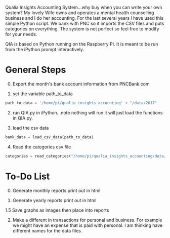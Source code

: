 Qualia Insights Accounting System...why buy when you can write
your own system? My lovely Wife owns and operates a mental health
counselling business and I do her accounting.  For the last several
years I have used this simple Python script.  We bank with PNC so
it imports the CSV files and puts categories on everything.  The
system is not perfect so feel free to modify for your needs.

QIA is based on Python running on the Raspberry PI.  It is meant
to be run from the iPython prompt interactively.

# General Steps

0. Export the month's bank account information from PNCBank.com

1. set the variable path_to_data
```python
path_to_data = '/home/pi/qualia_insights_accounting' + "/data/2017"
```

2. run QIA.py in iPython...note nothing will run it will just load
the functions in QIA.py.

3. load the csv data
```python
bank_data = load_csv_data(path_to_data)
```

4. Read the categories csv file
```python
categories = read_categories("/home/pi/qualia_insights_accounting/data/categories.csv")
```

# To-Do List


0. Generate monthly reports print out in html

1. Generate yearly reports print out in html

1.5 Save graphs as images then place into reports

2. Make a different in transactions for personal and business.  For example
we might have an expense that is paid with personal.  I am thinking have
different names for the data files.

